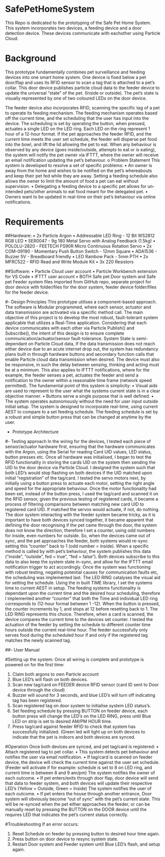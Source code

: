 # SafePetHomeSystem
This Repo is dedicated to the prototyping of the Safe Pet Home System. This system incorporates two devices, a feeding device and a door detection device. These devices communicate with eachother using Particle Cloud.

# Background
This prototype fundamentally combines pet surveillance and feeding devices into one smart home system.
One device is fixed below a pet door/flap and uses its RFID sensor to scan a tag that is attached to a pet’s collar. This door device publishes particle cloud data to the feeder device to update the universal “state” of the pet. (Inside or outside). The pet’s state is visually represented by one of two coloured LEDs on the door device.

The feeder device also incorporates RFID, scanning the specific tag of a pet to operate its feeding mechanism. The feeding mechanism operates based off the current time, and the scheduling that the user has input into the device. The scheduling is set by operating the button, when pressed, actuates a single LED on the LED ring. Each LED on the ring represent 1 hour of a 12-hour format. If the pet approaches the feeder RFID, and the current time meets the user set schedule, the feeder will disperse pet food into the bowl, and lift the lid allowing the pet to eat.
When any behaviour is observed by any device (goes inside/outside, attempts to eat or is eating), the system will notify the pet owner via IFTTT, where the owner will receive an email notification updating the pet’s behaviour. 
o Problem Statement
This system is developed to resolve a set of specific problems:
•	An owner is away from the home and wishes to be notified on the pet’s whereabouts and keep their pet fed while they are away. Setting a feeding schedule also allows the owner to limit the amount of food a pet can eat without supervision.
•	Delegating a feeding device to a specific pet allows for un-intended pets/other animals to eat food meant for the delegated pet.
•	Owners want to be updated in real-time on their pet’s behaviour via online notifications. 

# Requirements

##Hardware:
•	2x Particle Argon 
•	Addressable LED Ring - 12 Bit WS2812 RGB LED
•	SER0047 - 9g 180 Metal Servo with Analog Feedback (1.5kg)
•	POLOLU-2820 - FEETECH FS90R Micro Continuous Rotation Servo
•	2x COM-09190 - Momentary Push Button Switch - 12mm Square
•	ADA1536 - Buzzer 5V - Breadboard friendly
•	LED Rainbow Pack - 5mm PTH
•	2x MFRC522 - RFID Read and Write Module Kit 
•	3x 220 Resistors

##Software:
•	Particle Cloud user account
•	Particle Workbench extension for VS Code
•	IFTTT user account
•	BOTH Safe pet Door system and Safe pet Feeder system files imported from GitHub repo, separate project for door device with folder/files for the door system, feeder device folder/files for the feeder device.


#- Design Principles
This prototype utilises a component-based approach. The software is Modular programmed, where each sensor, actuator and data transmission are activated via a specific method call. The main objective of this project is to develop the most robust, fault-tolerant system applicable that utilizes a Real-Time application.
Considering that each device communicates with each other via Particle Publish() and Subscribe(), the intent of this design is to ensure complete communication/actuator/sensor fault-tolerance. System State is semi-dependant on Particle Cloud data, If the data transmission does not reach either device due to an acute internet drop out, the system has redundancy plans built in through hardware buttons and secondary function calls that enable Particle cloud data transmission when desired. 
The device must also be responsive, in such the delay between sensing, thinking and acting must be at a minimum. This also applies to IFTTT notifications, where for the example, the feeder senses a pet, actuates the feeder and send a notification to the owner within a reasonable time frame (network speed permitted).
The fundamental point of this system is simplicity: 
•	Visual aids are used to represent to the user what the systems current state is in a clear objective manner.
•	Buttons serve a single purpose that is well defined.
•	The system operates autonomously without the need for user input outside initial setup.
The system is designed to incorporate real-time, using current AEST to compare to a set feeding schedule. The feeding schedule is set by a robust and simple button press that can be changed at anytime by the user. 
- Prototype Architecture
 
#- Testing approach 
In the wiring for the devices, I tested each piece of sensor/actuator hardware first, ensuring that the hardware communicates with the Argon, using the Serial for reading Card UID values, LED status, button presses etc. Once all hardware was initialised, I began to test the RFID functionality in storing the cards UID on the system then sending the UID to the door device via Particle Cloud. I designed the system such that both LED’s would stop flashing on both devices if the UID matched upon initial “registration” of the tag/card.
I tested the servo motors next, by initially using a button press to actuate each motor, setting the right angle and speed for the appropriate behaviour. Once the motor functionality had been set, instead of the button press, I used the tag/card and scanned it on the RFID sensor, given the previous testing of registered cards, it became a process of filtering comparisons between matching new card UID to registered card UID. If matched the servos would actuate, if not, do nothing.
The door system interacting with the feeder system became tricky, as it is important to have both devices synced together, it became apparent that defining the door recognising if the pet came through the door, the system does not know the direction, therefore I set a counter, using odd numbers for inside, even numbers for outside. So, when the devices came out of sync, and the pet approaches the feeder, both systems would re-sync setting this “counter” back to 1 (odd number = inside).
When a specific method is called by with pet’s behaviour, the system publishes this data (“inside”, “outside”, fed = true”, “fed = false”). Both devices subscribe to this data to also keep the system state in-sync, and allow for the IFTTT email notification trigger to act accordingly.
Once the system was functioning with robust testing, negating potential causes for communication faults etc, the scheduling was implemented last. The LED RING catalyses the visual aid for setting the schedule. Using the in built TIME library, I set the systems time to current AEST in setup. The feeding systems functionality is dependant upon the current time and the desired hour scheduling, therefore I implemented another “counter” that both the Time and individual LED ring corresponds to (12-hour format between 1 -12). When the button is pressed, the counter increments by 1, and stops at 12 before resetting back to 1. The LED RING represents this choice. Therefore, when a card is scanned, the device compares the current time to the devices set counter. I tested the actuation of the feeder by setting the schedule to different counter time hours outside the current real-time hour. The feeder successfully only serves food during the scheduled hour if and only if the registered tag matches the newly scanned tag.


##- User Manual 

#Setting up the system: 
Once all wiring is complete and prototype is powered on for the first time:
1.	Claim both argons to own Particle account
2.	Blue LED’s will flash on both devices.
3.	Scan new tag/card on FEEDER device RFID sensor (card ID sent to Door device through the cloud)
4.	Buzzer will sound for 3 seconds, and blue LED’s will turn off indicating tag has been registered.
5.	Scan registered tag on door system to initialise system LED status’s.
6.	Set feeding schedule by pressing BUTTON on feeder device, each button press will change the LED’s on the LED RING, press until Blue LED on strip is set to desired AM/PM HOUR time. 
7.	Press tag/card against feeder RFID to check that system has successfully initialized. (Green led will light up on both devices to indicate that the pet is indoors and both devices are synced.


#Operation
Once both devices are synced, and pet tag/card is registered:
•	Attach registered tag to pet collar.
•	This system detects pet behaviour and notifies the user via email notification.
•	If tag/card is scanned on feeder device, the device will check the current time against the user set schedule. (Feeder will activate if for example: schedule is set to 8 on LED ring, and current time is between 8 and 9 am/pm) The system notifies the owner of each outcome.
•	If pet enters/exits through door flap, door device will send that data to feeder system, and both devices will update their respective LED’s (Yellow = Outside, Green = Inside) The system notifies the user of each outcome.
•	If pet enters the house through another entrance, Door system will obviously become “out of sync” with the pet’s current state. This will be re-synced when the pet either approaches the feeder, or can be manually reset by pressing the BUTTON on the DOOR device until the requires LED that indicates the pet’s current status correctly.

#Troubleshooting
If an error occurs:

1.	Reset Schedule on feeder by pressing button to desired hour time again.
2.	Press button on door device to resync system state.
3.	Restart Door system and Feeder system until Blue LED’s flash, and setup again.
